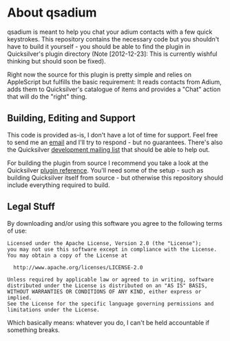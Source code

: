 About qsadium
===================================
qsadium is meant to help you chat your adium contacts with a few quick keystrokes. This repository contains the necessary code but you shouldn't have to build it yourself - you should be able to find the plugin in Quicksilver's plugin directory (Note [2012-12-23]: This is currently wishful thinking but should soon be fixed).

Right now the source for this plugin is pretty simple and relies on AppleScript but fulfills the basic requirement: It reads contacts from Adium, adds them to Quicksilver's catalogue of items and provides a "Chat" action that will do the "right" thing.

Building, Editing and Support
----------------------------------
This code is provided as-is, I don't have a lot of time for support. Feel free to send me an [email](mailto:aragos@gmail.com "aragos@gmail.com") and I'll try to respond - but no guarantees. There's also the Quicksilver [development mailing list](https://groups.google.com/group/quicksilver---development) that should be able to help out.

For building the plugin from source I recommend you take a look at the Quicksilver [plugin reference](http://projects.skurfer.com/QuicksilverPlug-inReference.mdown). You'll need some of the setup - such as building Quicksilver itself from source - but otherwise this repository should include everything required to build.

Legal Stuff 
---------------------------------

By downloading and/or using this software you agree to the following terms of use:

    Licensed under the Apache License, Version 2.0 (the "License");
    you may not use this software except in compliance with the License.
    You may obtain a copy of the License at
    
      http://www.apache.org/licenses/LICENSE-2.0
    
    Unless required by applicable law or agreed to in writing, software
    distributed under the License is distributed on an "AS IS" BASIS,
    WITHOUT WARRANTIES OR CONDITIONS OF ANY KIND, either express or implied.
    See the License for the specific language governing permissions and
    limitations under the License.


Which basically means: whatever you do, I can't be held accountable if something breaks.
